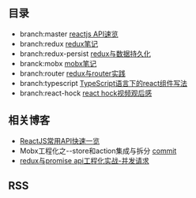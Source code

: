 ## 目录
* branch:master <a href="#">reactjs API速览</a>
* branch:redux  <a href="https://github.com/1uokun/react-dom-cli/tree/redux">redux笔记</a>
* branch:redux-persist    <a href="https://github.com/1uokun/react-dom-cli/tree/redux-persist">redux与数据持久化</a>
* branck:mobx   <a href="https://github.com/1uokun/react-dom-cli/tree/mobx">mobx笔记</a>
* branch:router  <a href="https://github.com/1uokun/react-dom-cli/tree/router">redux与router实践</a>
* branch:typescript    <a href="https://github.com/1uokun/react-dom-cli/tree/typescript">TypeScript语言下的react组件写法</a>
* branch:react-hock <a href="https://github.com/1uokun/react-dom-cli/tree/react-hock">react hock视频观后感</a>

## 相关博客

- [ReactJS常用API快速一览](https://github.com/1uokun/react-dom-cli/issues/1)
- Mobx工程化之--store和action集成与拆分 [commit](https://github.com/1uokun/react-dom-cli/commit/4890714d4a1fdc2d2a8d04fe0162a12817b280a1)
- [redux与promise api工程化实战-并发请求](https://github.com/1uokun/react-dom-cli/issues/2)

## RSS

